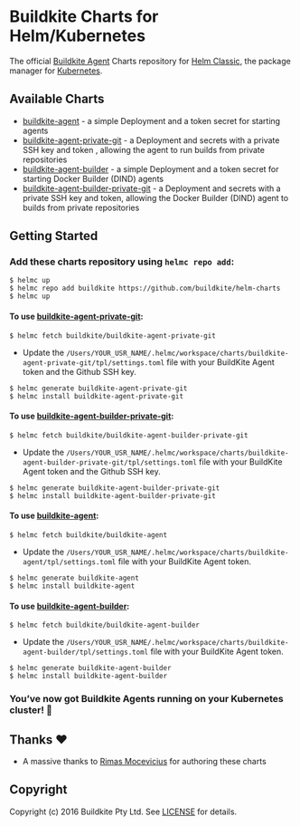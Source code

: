 # Buildkite Charts for Helm/Kubernetes

The official [Buildkite Agent](https://buildkite.com/docs/agent) Charts repository for [Helm Classic](https://helm.sh), the package manager for [Kubernetes](http://kubernetes.io).

## Available Charts

* [buildkite-agent](buildkite-agent) - a simple Deployment and a token secret for starting agents
* [buildkite-agent-private-git](buildkite-agent-private-git) - a Deployment and secrets with a private SSH key and token , allowing the agent to run builds from private repositories
* [buildkite-agent-builder](buildkite-agent-builder) - a simple Deployment and a token secret for starting Docker Builder (DIND) agents
* [buildkite-agent-builder-private-git](buildkite-agent-builder-private-git) - a Deployment and secrets with a private SSH key and token, allowing the Docker Builder (DIND) agent to builds from private repositories

## Getting Started

### Add these charts repository using `helmc repo add`:

```
$ helmc up
$ helmc repo add buildkite https://github.com/buildkite/helm-charts
$ helmc up
```

#### To use [buildkite-agent-private-git](buildkite-agent-private-git):

```
$ helmc fetch buildkite/buildkite-agent-private-git
```
- Update the `/Users/YOUR_USR_NAME/.helmc/workspace/charts/buildkite-agent-private-git/tpl/settings.toml` file with your BuildKite Agent token and the Github SSH key.

```
$ helmc generate buildkite-agent-private-git
$ helmc install buildkite-agent-private-git
```

#### To use [buildkite-agent-builder-private-git](buildkite-agent-builder-private-git):

```
$ helmc fetch buildkite/buildkite-agent-builder-private-git
```
- Update the `/Users/YOUR_USR_NAME/.helmc/workspace/charts/buildkite-agent-builder-private-git/tpl/settings.toml` file with your BuildKite Agent token and the Github SSH key.

```
$ helmc generate buildkite-agent-builder-private-git
$ helmc install buildkite-agent-builder-private-git
```

#### To use [buildkite-agent](buildkite-agent):

```
$ helmc fetch buildkite/buildkite-agent
```
- Update the `/Users/YOUR_USR_NAME/.helmc/workspace/charts/buildkite-agent/tpl/settings.toml` file with your BuildKite Agent token.

```
$ helmc generate buildkite-agent
$ helmc install buildkite-agent
```

#### To use [buildkite-agent-builder](buildkite-agent-builder):

```
$ helmc fetch buildkite/buildkite-agent-builder
```
- Update the `/Users/YOUR_USR_NAME/.helmc/workspace/charts/buildkite-agent-builder/tpl/settings.toml` file with your BuildKite Agent token.

```
$ helmc generate buildkite-agent-builder
$ helmc install buildkite-agent-builder
```

### You’ve now got Buildkite Agents running on your Kubernetes cluster! :tada:

## Thanks :heart:

* A massive thanks to [Rimas Mocevicius](https://github.com/rimusz) for authoring these charts

## Copyright

Copyright (c) 2016 Buildkite Pty Ltd. See [LICENSE](LICENSE) for details.
